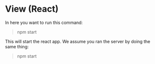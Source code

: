 # View (React)

In here you want to run this command: 

> npm start

This will start the react app. We assume you ran the server by doing the same thing: 

> npm start

